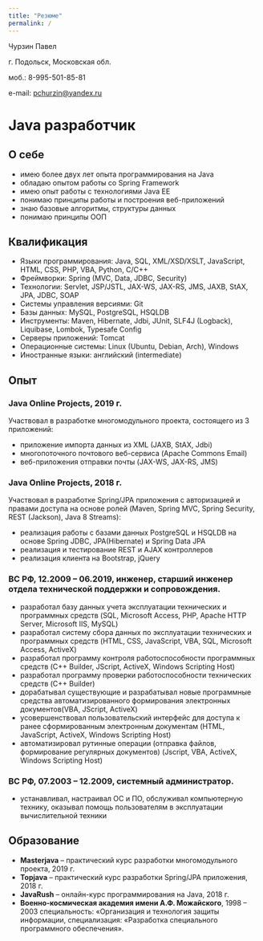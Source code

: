 ```yaml
---
title: "Резюме"
permalink: /
---
```


Чурзин Павел

г. Подольск, Московская обл.

моб.: 8-995-501-85-81

e-mail: [pchurzin@yandex.ru](mailto:pchurzin@yandex.ru)

# Java разработчик

## О себе
* имею более двух лет опыта программирования на Java
* обладаю опытом работы со Spring Framework
* имею опыт работы с технологиями Java EE
* понимаю принципы работы и построения веб-приложений
* знаю базовые алгоритмы, структуры данных
* понимаю принципы ООП

## Квалификация
* Языки программирования: Java, SQL, XML/XSD/XSLT, JavaScript, HTML, CSS, PHP, VBA, Python, C/C++
* Фреймворки: Spring (MVC, Data, JDBC, Security)
* Технологии: Servlet, JSP/JSTL, JAX-WS, JAX-RS, JMS, JAXB, StAX, JPA, JDBC, SOAP
* Системы управления версиями: Git
* Базы данных: MySQL, PostgreSQL, HSQLDB
* Инструменты: Maven, Hibernate, Jdbi, JUnit, SLF4J (Logback), Liquibase, Lombok, Typesafe Config
* Серверы приложений: Tomcat
* Операционные системы: Linux (Ubuntu, Debian, Arch), Windows
* Иностранные языки: английский (intermediate)

## Опыт
### Java Online Projects, 2019 г.
Участвовал в разработке многомодульного проекта, состоящего из 3 приложений:
* приложение импорта данных из XML (JAXB, StAX, Jdbi)
* многопоточного почтового веб-сервиса (Apache Commons Email)
* веб-приложения отправки почты (JAX-WS, JAX-RS, JMS)
### Java Online Projects, 2018 г.
Участвовал в разработке Spring/JPA приложения c авторизацией и правами доступа на основе ролей (Maven, Spring MVC, Spring Security, REST (Jackson), Java 8 Streams):
* реализация работы с базами данных PostgreSQL и HSQLDB на основе Spring JDBC, JPA(Hibernate) и Spring Data JPA
* реализация и тестирование REST и AJAX контроллеров
* реализация клиента на Bootstrap, jQuery
### ВС РФ, 12.2009 – 06.2019, инженер, старший инженер отдела технической поддержки и сопровождения.
* разработал базу данных учета эксплуатации технических и программных средств (SQL, Microsoft Access, PHP, Apache HTTP Server, Microsoft IIS, MySQL)
* разработал систему сбора данных по эксплуатации технических и программных средств (HTML, CSS, JavaScript, VBA, SQL, Microsoft Access, ActiveX)
* разработал программу контроля работоспособности программных средств 
(C++ Builder, JScript, ActiveX, Windows Scripting Host)
* разработал программу проверки работоспособности технических средств (C++ Builder)
* дорабатывал существующие и разрабатывал новые программные средства автоматизированного формирования электронных документов(VBA, JScript, ActiveX)
* усовершенствовал пользовательский интерфейс для доступа к ранее сформированным электронным документам (HTML, JavaScript, ActiveX, Windows Scripting Host)
* автоматизировал рутинные операции (отправка файлов, формирование регулярных документов) (Jscript, VBA, ActiveX, Windows Scripting Host)

### ВС РФ, 07.2003 – 12.2009, системный администратор.
* устанавливал, настраивал ОС и ПО, обслуживал компьютерную технику, оказывал помощь пользователям в эксплуатации вычислительной техники

## Образование
* **Masterjava** – практический курс разработки многомодульного проекта, 2019 г.
* **Topjava** – практический курс разработки Spring/JPA приложения, 2018 г.
* **JavaRush** – онлайн-курс программирования на Java, 2018 г.
* **Военно-космическая академия имени А.Ф. Можайского**, 1998 – 2003
специальность: «Организация и технология защиты информации,
специализация: «Разработка специального программного обеспечения».

